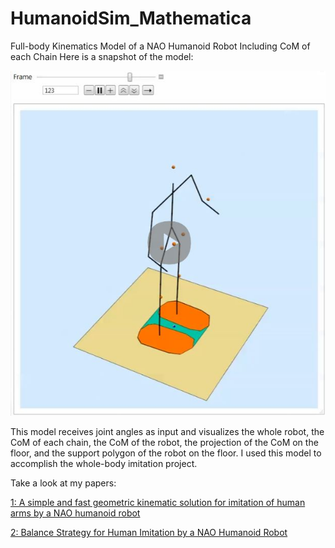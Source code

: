 # HumanoidSim_Mathematica
Full-body Kinematics Model of a NAO Humanoid Robot Including CoM of each Chain
Here is a snapshot of the model:

![Example Image](https://github.com/pourya-shahverdi/HumanoidSim_Mathematica/blob/main/snapshopt.JPG)


This model receives joint angles as input and visualizes the whole robot, the CoM of each chain, the CoM of the robot, the projection of the CoM on the floor, and the support polygon of the robot on the floor.
I used this model to accomplish the whole-body imitation project.

Take a look at my papers:

[1: A simple and fast geometric kinematic solution for imitation of human arms by a NAO humanoid robot](https://ieeexplore.ieee.org/abstract/document/7886806/)

[2: Balance Strategy for Human Imitation by a NAO Humanoid Robot](https://ieeexplore.ieee.org/abstract/document/8466225)
